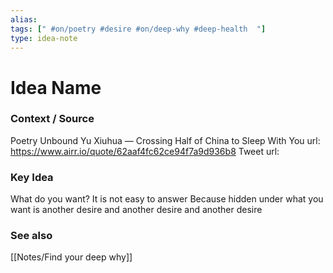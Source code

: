 ```yaml
---
alias: 
tags: [" #on/poetry #desire #on/deep-why #deep-health  "]
type: idea-note
---
```

# Idea Name

### Context / Source
Poetry Unbound
Yu Xiuhua — Crossing Half of China to Sleep With You
url: https://www.airr.io/quote/62aaf4fc62ce94f7a9d936b8
Tweet url: 

### Key Idea

What do you want?
It is not easy to answer
Because hidden under what you want
is another desire
and another desire
and another desire

### See also
[[Notes/Find your deep why]]